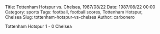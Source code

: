 Title: Tottenham Hotspur vs. Chelsea, 1987/08/22
Date: 1987/08/22 00:00
Category: sports
Tags: football, football scores, Tottenham Hotspur, Chelsea
Slug: tottenham-hotspur-vs-chelsea
Author: carbonero


Tottenham Hotspur 1 - 0 Chelsea

